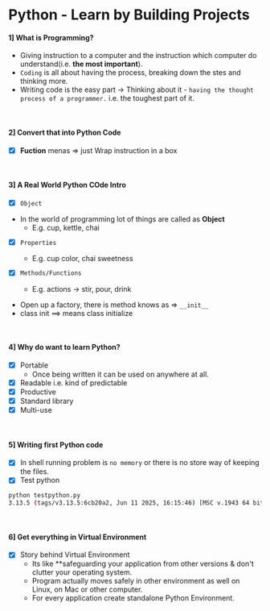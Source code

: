 # Python - Learn by Building Projects


#### 1] What is Programming?
- Giving instruction to a computer and the instruction which computer do understand(i.e. <b>the most important</b>).
- `Coding` is all about having the process, breaking down the stes and thinking more.
- Writing code is the easy part -> Thinking about it - `having the thought process of a programmer.` i.e. the toughest part of it.

<br>

#### 2] Convert that into Python Code

- [x] **Fuction** menas => just Wrap instruction in a box

<br>


#### 3] A Real World Python COde Intro

- [x]  `Object`
- In the world of programming lot of things are called as **Object**
	- E.g. cup, kettle, chai

- [x] `Properties`
	- E.g. cup color, chai sweetness

- [x] `Methods/Functions`
	- E.g. actions -> stir, pour, drink

- Open up a factory, there is method knows as => `__init__`
- class init ==> means class initialize

<br>


#### 4] Why do want to learn Python?
- [x] Portable 
	- Once being written it can be used on anywhere at all. 
- [x] Readable i.e. kind of predictable
- [x] Productive
- [x] Standard library
- [x] Multi-use

<br>


#### 5] Writing first Python code
- [x] In shell running problem is `no memory` or there is no store way of keeping the files.
- [x] Test python
```bash
python testpython.py
3.13.5 (tags/v3.13.5:6cb20a2, Jun 11 2025, 16:15:46) [MSC v.1943 64 bit (AMD64)]
```

<br>


#### 6] Get everything in Virtual Environment
- [x] Story behind Virtual Environment
	- Its like **safeguarding your application from other versions & don't clutter your operating system.
	- Program actually moves safely in other environment as well on Linux, on Mac or other computer.
	- For every application create standalone Python Environment.
	

